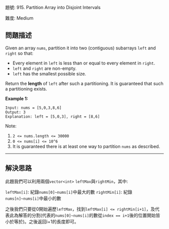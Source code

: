 題號: 915. Partition Array into Disjoint Intervals

難度: Medium

## 問題描述

Given an array `nums`, partition it into two (contiguous) subarrays `left` and `right` so that:

- Every element in `left` is less than or equal to every element in `right`.
- `left` and `right` are non-empty.
- `left` has the smallest possible size.

Return the **length** of `left` after such a partitioning.  It is guaranteed that such a partitioning exists.

**Example 1:**

```
Input: nums = [5,0,3,8,6]
Output: 3
Explanation: left = [5,0,3], right = [8,6]
```

Note:

1. `2 <= nums.length <= 30000`
2. `0 <= nums[i] <= 10^6`
3. It is guaranteed there is at least one way to partition `nums` as described.

---
## 解決思路

此題我們可以利用兩個`vector<int>` `leftMax`與`rightMin`，其中:

`leftMax[i]`: 紀錄`nums[0]~nums[i]`中最大的數
`rightMin[i]`: 紀錄`nums[n]~nums[i]`中最小的數

之後我們只要從0開始遍歷`leftMax`，找到`leftMax[i] <= rightMin[i+1]`，及代表此為解答的分割(代表的`nums[0]~nums[i]`的數從`index == i+1`後的位置開始皆小於等於)。之後返回i+1的長度即可。
